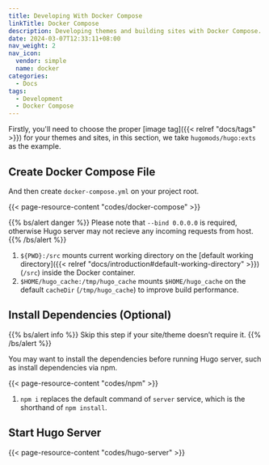 ```yaml
---
title: Developing With Docker Compose
linkTitle: Docker Compose
description: Developing themes and building sites with Docker Compose.
date: 2024-03-07T12:33:11+08:00
nav_weight: 2
nav_icon:
  vendor: simple
  name: docker
categories:
  - Docs
tags:
  - Development
  - Docker Compose
---
```


Firstly, you'll need to choose the proper [image tag]({{< relref "docs/tags" >}}) for your themes and sites, in this section, we take `hugomods/hugo:exts` as the example.

## Create Docker Compose File

And then create `docker-compose.yml` on your project root.

{{< page-resource-content "codes/docker-compose" >}}

{{% bs/alert danger %}}
Please note that `--bind 0.0.0.0` is required, otherwise Hugo server may not recieve any incoming requests from host.
{{% /bs/alert %}}

1. `${PWD}:/src` mounts current working directory on the [default working directory]({{< relref "docs/introduction#default-working-directory" >}})(`/src`) inside the Docker container.
1. `$HOME/hugo_cache:/tmp/hugo_cache` mounts `$HOME/hugo_cache` on the default `cacheDir` (`/tmp/hugo_cache`) to improve build performance.

## Install Dependencies (Optional)

{{% bs/alert info %}}
Skip this step if your site/theme doesn’t require it.
{{% /bs/alert %}}

You may want to install the dependencies before running Hugo server, such as install dependencies via npm.

{{< page-resource-content "codes/npm" >}}

1. `npm i` replaces the default command of `server` service, which is the shorthand of `npm install`.

## Start Hugo Server

{{< page-resource-content "codes/hugo-server" >}}
